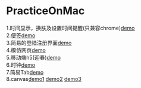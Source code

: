 # PracticeOnMac

1.时间显示，换肤及设置时间提醒(只兼容chrome)[demo](https://demonyou2.github.io/PracticeOnMac/Timer/index.html)<br/>
2.便签[demo](https://demonyou2.github.io/PracticeOnMac/create-note2/Note.html)<br/>
3.简易的登陆注册界面[demo](https://demonyou2.github.io/PracticeOnMac/formSignIn/index.html)<br/>
4.模仿网页[demo](https://demonyou2.github.io/PracticeOnMac/WebOfCompany/webofCampany.html)<br/>
5.移动端h5(迎春)[demo](https://demonyou2.github.io/PracticeOnMac/YinChun/index.html)<br/>
6.时钟[demo](https://demonyou2.github.io/PracticeOnMac/Clock.html)<br/>
7.简易Tab[demo](https://demonyou2.github.io/PracticeOnMac/Tab.html)<br/>
8.canvas[demo1](https://demonyou2.github.io/PracticeOnMac/canvasImg/index.html) [demo2](https://demonyou2.github.io/PracticeOnMac/canvasImg/index2.html) [demo3](https://demonyou2.github.io/PracticeOnMac/canvasImg/index3.html)<br/>

